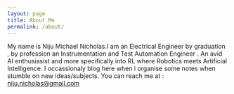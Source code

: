 ```yaml
---
layout: page
title: About Me
permalink: /about/
---
```


My name is Niju Michael Nicholas.I am an Electrical Engineer by graduation , by profession an  Instrumentation and Test Automation Engineer . An avid  AI enthusiasist and more specifically into RL where Robotics meets Artificial Intelligence.
I occassionaly blog here when i organise some notes when stumble on new ideas/subjects.
You can reach me at : <niju.nicholas@gmail.com>